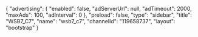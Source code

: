 {
    "advertising": {
        "enabled": false,
        "adServerUrl": null,
        "adTimeout": 2000,
        "maxAds": 100,
        "adInterval": 0
    },
    "preload": false,
    "type": "sidebar",
    "title": "WSB7_C7",
    "name": "wsb7_c7",
    "channelId": "119658737",
    "layout": "bootstrap"
}